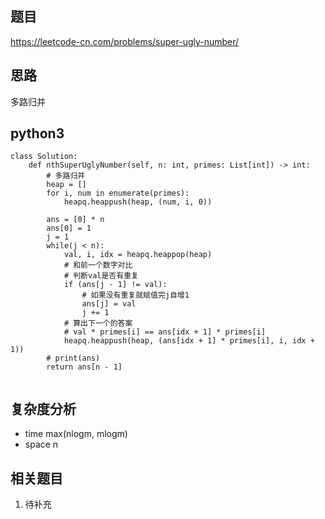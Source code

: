 ## 题目
https://leetcode-cn.com/problems/super-ugly-number/

## 思路
多路归并

## python3
```python3
class Solution:
    def nthSuperUglyNumber(self, n: int, primes: List[int]) -> int:
        # 多路归并
        heap = []
        for i, num in enumerate(primes):
            heapq.heappush(heap, (num, i, 0))

        ans = [0] * n
        ans[0] = 1
        j = 1
        while(j < n):
            val, i, idx = heapq.heappop(heap)
            # 和前一个数字对比
            # 判断val是否有重复
            if (ans[j - 1] != val):
                # 如果没有重复就赋值完j自增1
                ans[j] = val
                j += 1
            # 算出下一个的答案
            # val * primes[i] == ans[idx + 1] * primes[i]
            heapq.heappush(heap, (ans[idx + 1] * primes[i], i, idx + 1))
        # print(ans)
        return ans[n - 1]
            
```

## 复杂度分析
* time max(nlogm, mlogm)
* space n

## 相关题目
1. 待补充
